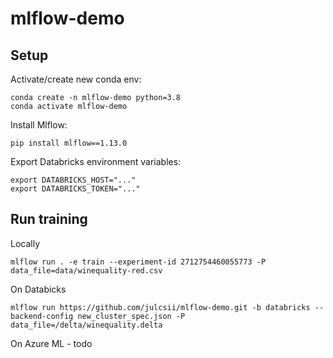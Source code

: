 # mlflow-demo

## Setup
Activate/create new conda env:
```
conda create -n mlflow-demo python=3.8
conda activate mlflow-demo
```

Install Mlflow:
```
pip install mlflow==1.13.0
```

Export Databricks environment variables:
```
export DATABRICKS_HOST="..."
export DATABRICKS_TOKEN="..."
```

## Run training 

Locally
```
mlflow run . -e train --experiment-id 2712754460055773 -P data_file=data/winequality-red.csv
```

On Databicks
```
mlflow run https://github.com/julcsii/mlflow-demo.git -b databricks --backend-config new_cluster_spec.json -P data_file=/delta/winequality.delta
```

On Azure ML - todo